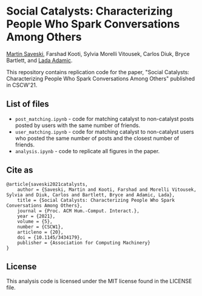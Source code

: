 # Social Catalysts: Characterizing People Who Spark Conversations Among Others

[Martin Saveski](http://martinsaveski.com/), Farshad Kooti, Sylvia Morelli Vitousek, Carlos Diuk, Bryce Bartlett, and [Lada Adamic](http://www.ladamic.com/). 

This repository contains replication code for the paper, "Social Catalysts: Characterizing People Who Spark Conversations Among Others" published in CSCW'21.

## List of files
* `post_matching.ipynb` - code for matching catalyst to non-catalyst posts posted by users with the same number of friends.
* `user_matching.ipynb` - code for matching catalyst to non-catalyst users who posted the same number of posts and the closest number of friends.
* `analysis.ipynb` - code to replicate all figures in the paper.

## Cite as
```
@article{saveski2021catalysts,
    author = {Saveski, Martin and Kooti, Farshad and Morelli Vitousek, Sylvia and Diuk, Carlos and Bartlett, Bryce and Adamic, Lada},
    title = {Social Catalysts: Characterizing People Who Spark Conversations Among Others},
    journal = {Proc. ACM Hum.-Comput. Interact.},
    year = {2021},
    volume = {5},
    number = {CSCW1},
    articleno = {20},
    doi = {10.1145/3434179},
    publisher = {Association for Computing Machinery}    
}
```

## License
This analysis code is licensed under the MIT license found in the LICENSE file.
